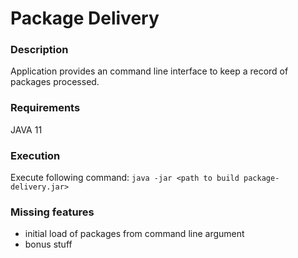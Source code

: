 # Package Delivery 

### Description

Application provides an command line interface to keep a record of packages processed.

### Requirements

JAVA 11

### Execution

Execute following command:
`java -jar <path to build package-delivery.jar>`

### Missing features

- initial load of packages from command line argument
- bonus stuff

